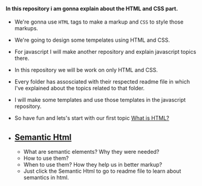 #### In this repository i am gonna explain about the HTML and CSS part.
- We're gonna use ```HTML``` tags to make a markup and ```CSS``` to style those markups.
- We're going to design some tempelates using HTML and CSS.
- For javascript I will make another repository and explain javascript topics there.
- In this repository we will be work on only HTML and CSS.
- Every folder has assosciated with their respected readme file in which I've explained about the topics related to that folder.
- I will make some templates and use those templates in the javascript repository.
- So have fun and lets's start with our first topic [What is HTML?](./HTML-Tutorial/Readme.md)

- [Semantic Html](./HTML-Tutorial/Semantics/Readme.md)
    - 
    - What are semantic elements? Why they were needed?
    - How to use them?
    - When to use them? How they help us in better markup?
    - Just click the Semantic Html to go to readme file to learn about semantics in html.